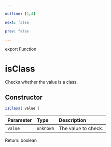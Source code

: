 ```yaml
---

outline: [1,4]

next: false

prev: false

---
```


export Function
# isClass

Checks whether the value is a class.

## Constructor
 ```ts
 isClass( value )
 ```
 
 | Parameter | Type | Description |
| :--- | :--- | :--- |
| `value` | `unknown` | The value to check. |

Return: boolean
